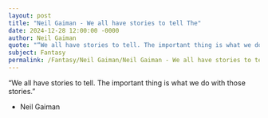 ```yaml
---
layout: post
title: "Neil Gaiman - We all have stories to tell The"
date: 2024-12-28 12:00:00 -0000
author: Neil Gaiman
quote: "“We all have stories to tell. The important thing is what we do with those stories.”"
subject: Fantasy
permalink: /Fantasy/Neil Gaiman/Neil Gaiman - We all have stories to tell The
---
```


“We all have stories to tell. The important thing is what we do with those stories.”

- Neil Gaiman
